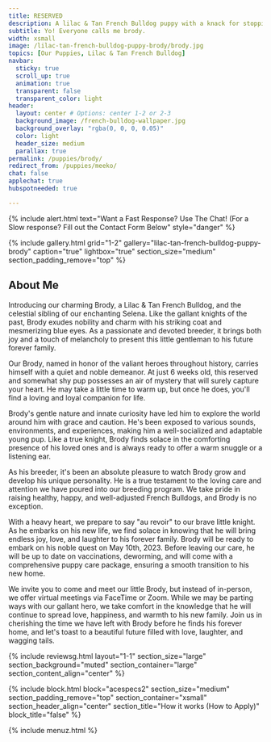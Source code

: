 ```yaml
---
title: RESERVED
description: A lilac & Tan French Bulldog puppy with a knack for stopping traffic.
subtitle: Yo! Everyone calls me brody. 
width: xsmall
image: /lilac-tan-french-bulldog-puppy-brody/brody.jpg
topics: [Our Puppies, Lilac & Tan French Bulldog]
navbar:
  sticky: true
  scroll_up: true
  animation: true
  transparent: false
  transparent_color: light
header:
  layout: center # Options: center 1-2 or 2-3
  background_image: /french-bulldog-wallpaper.jpg
  background_overlay: "rgba(0, 0, 0, 0.05)"
  color: light
  header_size: medium
  parallax: true
permalink: /puppies/brody/
redirect_from: /puppies/meeko/
chat: false
applechat: true
hubspotneeded: true

---
```

 
{% include alert.html text="Want a Fast Response? Use The Chat! (For a Slow response? Fill out the Contact Form Below" style="danger" %}
<div
    class="apple-business-chat-banner-container"
    data-apple-business-id="aea0f1e1-d35e-4943-a9f1-141bc4d2db78"
    data-apple-business-phone="+12127390182"
    data-apple-banner-cta="Imessage Us!"
    data-apple-banner-context="If you have an Iphone you'll see the chat, ID, if not you'll only see the phone icon"
    data-apple-banner-rounded-corners="false"
></div>

{% include gallery.html 
	grid="1-2"
	gallery="lilac-tan-french-bulldog-puppy-brody"
	caption="true"
	lightbox="true"
  section_size="medium"
  section_padding_remove="top"
%}



## About Me

Introducing our charming Brody, a Lilac & Tan French Bulldog, and the celestial sibling of our enchanting Selena. Like the gallant knights of the past, Brody exudes nobility and charm with his striking coat and mesmerizing blue eyes. As a passionate and devoted breeder, it brings both joy and a touch of melancholy to present this little gentleman to his future forever family.

Our Brody, named in honor of the valiant heroes throughout history, carries himself with a quiet and noble demeanor. At just 6 weeks old, this reserved and somewhat shy pup possesses an air of mystery that will surely capture your heart. He may take a little time to warm up, but once he does, you'll find a loving and loyal companion for life.

Brody's gentle nature and innate curiosity have led him to explore the world around him with grace and caution. He's been exposed to various sounds, environments, and experiences, making him a well-socialized and adaptable young pup. Like a true knight, Brody finds solace in the comforting presence of his loved ones and is always ready to offer a warm snuggle or a listening ear.

As his breeder, it's been an absolute pleasure to watch Brody grow and develop his unique personality. He is a true testament to the loving care and attention we have poured into our breeding program. We take pride in raising healthy, happy, and well-adjusted French Bulldogs, and Brody is no exception.

With a heavy heart, we prepare to say "au revoir" to our brave little knight. As he embarks on his new life, we find solace in knowing that he will bring endless joy, love, and laughter to his forever family. Brody will be ready to embark on his noble quest on May 10th, 2023. Before leaving our care, he will be up to date on vaccinations, deworming, and will come with a comprehensive puppy care package, ensuring a smooth transition to his new home.

We invite you to come and meet our little Brody, but instead of in-person, we offer virtual meetings via FaceTime or Zoom. While we may be parting ways with our gallant hero, we take comfort in the knowledge that he will continue to spread love, happiness, and warmth to his new family. Join us in cherishing the time we have left with Brody before he finds his forever home, and let's toast to a beautiful future filled with love, laughter, and wagging tails.




{% include reviewsg.html
   layout="1-1"
  section_size="large"
  section_background="muted"
  section_container="large"
  section_content_align="center"
%}

{% include block.html
  block="acespecs2"
  section_size="medium"
  section_padding_remove="top"
  section_container="xsmall"
  section_header_align="center"
  section_title="How it works (How to Apply)"
  block_title="false"
%}



{% include menuz.html %}